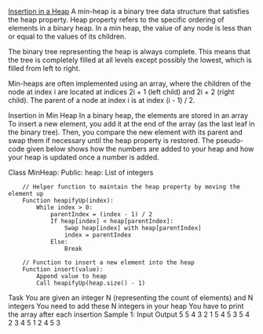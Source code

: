 [Insertion in a Heap](https://www.codechef.com/practice/course/heaps/HEAPF/problems/HEAPEDU1)
A min-heap is a binary tree data structure that satisfies the heap property. Heap property refers to the specific ordering of elements in a binary heap. In a min heap, the value of any node is less than or equal to the values of its children.

The binary tree representing the heap is always complete. This means that the tree is completely filled at all levels except possibly the lowest, which is filled from left to right.

Min-heaps are often implemented using an array, where the children of the node at index i are located at indices 2i + 1 (left child) and 2i + 2 (right child). The parent of a node at index i is at index (i - 1) / 2.

Insertion in Min Heap
In a binary heap, the elements are stored in an array
To insert a new element, you add it at the end of the array (as the last leaf in the binary tree).
Then, you compare the new element with its parent and swap them if necessary until the heap property is restored.
The pseudo-code given below shows how the numbers are added to your heap and how your heap is updated once a number is added.

Class MinHeap:
    Public:
        heap: List of integers

        // Helper function to maintain the heap property by moving the element up
        Function heapifyUp(index):
            While index > 0:
                parentIndex = (index - 1) / 2
                If heap[index] < heap[parentIndex]:
                    Swap heap[index] with heap[parentIndex]
                    index = parentIndex
                Else:
                    Break

        // Function to insert a new element into the heap
        Function insert(value):
            Append value to heap
            Call heapifyUp(heap.size() - 1)

Task
You are given an integer N (representing the count of elements) and N integers
You need to add these N integers in your heap
You have to print the array after each insertion
Sample 1:
Input
Output
5
5
4
3
2
1
5 
4 5 
3 5 4 
2 3 4 5 
1 2 4 5 3 
